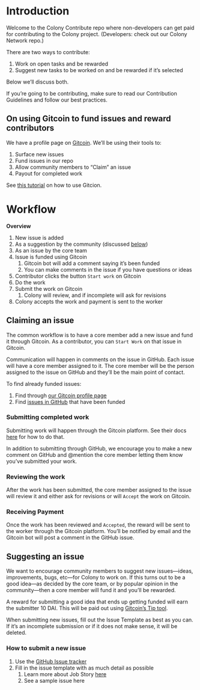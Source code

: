 # Introduction
Welcome to the Colony Contribute repo where non-developers can get paid for contributing to the Colony project. (Developers: check out our Colony Network repo.)

There are two ways to contribute:

1. Work on open tasks and be rewarded
2. Suggest new tasks to be worked on and be rewarded if it’s selected

Below we’ll discuss both.

If you’re going to be contributing, make sure to read our Contribution Guidelines and follow our best practices.

## On using Gitcoin to fund issues and reward contributors
We have a profile page on [Gitcoin](https://gitcoin.co). We’ll be using their tools to: 

1. Surface new issues
2. Fund issues in our repo
3. Allow community members to “Claim” an issue
4. Payout for completed work

See [this tutorial](https://gitcoin.co/help/dev) on how to use Gitcion.

# Workflow
**Overview**
1. New issue is added
  1. As a suggestion by the community (discussed [below](https://github.com/JoinColony/colonyContributions/README.md#submitting-completed-work))
  2. As an issue by the core team
2. Issue is funded using Gitcoin
	1. Gitcoin bot will add a comment saying it’s been funded
	2. You can make comments in the issue if you have questions or ideas
3. Contributor clicks the button `Start work` on Gitcoin 
4. Do the work
5. Submit the work on Gitcoin
	1. Colony will review, and if incomplete will ask for revisions
6. Colony accepts the work and payment is sent to the worker

## Claiming an issue
The common workflow is to have a core member add a new issue and fund it through Gitcoin. As a contributor, you can `Start Work` on that issue in Gitcoin.

Communication will happen in comments on the issue in GitHub. Each issue will have a core member assigned to it. The core member will be the person assigned to the issue on GitHub and they’ll be the main point of contact. 

To find already funded issues:

1. Find through [our Gitcoin profile page](https://gitcoin.co/profile/joincolony)
2. Find [issues in GitHub](https://github.com/JoinColony/colonycontributions/issues) that have been funded 

### Submitting completed work
Submitting work will happen through the Gitcoin platform. See their docs [here](https://docs.google.com/document/d/1S8BLKJF7J5RbrfFw-mX0iYcy4VSc6-a1aQXtKT_ta0Y/edit#heading=h.mzjvbspfr2xt) for how to do that. 

In addition to submitting through GitHub, we encourage you to make a new comment on GitHub and @mention the core member letting them know you’ve submitted your work.

### Reviewing the work
After the work has been submitted, the core member assigned to the issue will review it and either ask for revisions or will `Accept` the work on Gitcoin.

### Receiving Payment
Once the work has been reviewed and `Accepted`, the reward will be sent to the worker through the Gitcoin platform. You’ll be notified by email and the Gitcoin bot will post a comment in the GitHub issue.

## Suggesting an issue
We want to encourage community members to suggest new issues—ideas, improvements, bugs, etc—for Colony to work on. If this turns out to be a good idea—as decided by the core team, or by popular opinion in the community—then a core member will fund it and you’ll be rewarded.

A reward for submitting a good idea that ends up getting funded will earn the submitter 10 DAI. This will be paid out using [Gitcoin’s Tip tool](https://gitcoin.co/tip).

When submitting new issues, fill out the Issue Template as best as you can. If it’s an incomplete submission or if it does not make sense, it will be deleted. 

### How to submit a new issue
1. Use the [GitHub Issue tracker](https://github.com/JoinColony/colonyContributions/issues/new)
2. Fill in the issue template with as much detail as possible
	1. Learn more about Job Story [here](https://blog.intercom.com/using-job-stories-design-features-ui-ux/)
	2. See a sample issue here
